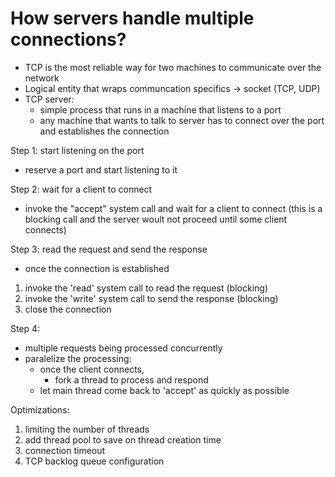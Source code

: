 # How servers handle multiple connections?

- TCP is the most reliable way for two machines to communicate over the network
- Logical entity that wraps communcation specifics -> socket (TCP, UDP)
- TCP server:
  - simple process that runs in a machine that listens to a port
  - any machine that wants to talk to server has to connect over the port and establishes the connection

Step 1: start listening on the port

- reserve a port and start listening to it

Step 2: wait for a client to connect

- invoke the "accept" system call and wait for a client to connect (this is a blocking call and the server woult not proceed until some client connects)

Step 3: read the request and send the response

- once the connection is established

1. invoke the 'read' system call to read the request (blocking)
2. invoke the 'write' system call to send the response (blocking)
3. close the connection

Step 4:

- multiple requests being processed concurrently
- paralelize the processing:
  - once the client connects,
    - fork a thread to process and respond
  - let main thread come back to 'accept' as quickly as possible

Optimizations:

1. limiting the number of threads
2. add thread pool to save on thread creation time
3. connection timeout
4. TCP backlog queue configuration

